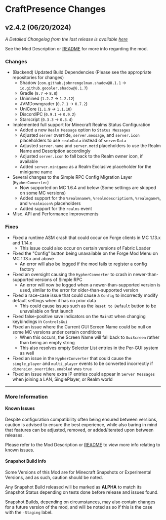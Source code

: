 # CraftPresence Changes

## v2.4.2 (06/20/2024)

_A Detailed Changelog from the last release is
available [here](https://gitlab.com/CDAGaming/CraftPresence/-/compare/release%2Fv2.4.0...release%2Fv2.4.2)_

See the Mod Description or [README](https://gitlab.com/CDAGaming/CraftPresence) for more info regarding the mod.

### Changes

* (Backend) Updated Build Dependencies (Please see the appropriate repositories for changes)
    * Shadow (`com.github.johnrengelman.shadow@8.1.1` -> `io.github.goooler.shadow@8.1.7`)
    * Gradle (`8.7` -> `8.8`)
    * Unimined (`1.2.7` -> `1.2.12`)
    * JVMDowngrader (`0.7.1` -> `0.7.2`)
    * UniCore (`1.1.9` -> `1.1.10`)
    * DiscordIPC (`0.9.1` -> `0.9.2`)
    * Starscript (`0.3.3` -> `0.3.4`)
* Implemented full support for Minecraft Realms Status Configuration
    * Added a new `Realm Message` option to `Status Messages`
    * Adjusted `server` override, `server.message`, and `server.icon` placeholders to use `realmData` instead
      of `serverData`
    * Adjusted `server.name` and `server.motd` placeholders to use the Realm Name and Description accordingly
    * Adjusted `server.icon` to fall back to the Realm owner icon, if available
    * Added `server.minigame` as a Realm Exclusive placeholder for the minigame name
* Several changes to the Simple RPC Config Migration Layer (`HypherConverter`)
    * Now supported on MC 1.6.4 and below (Some settings are skipped on some MC versions)
    * Added support for the `%realmname%`, `%realmdescription%`, `%realmgame%`, and `%realmicon%` placeholders
    * Added support for the `realms` event
* Misc. API and Performance Improvements

### Fixes

* Fixed a runtime ASM crash that could occur on Forge clients in MC 1.13.x and 1.14.x
    * This issue could also occur on certain versions of Fabric Loader
* Fixed the "Config" button being unavailable on the Forge Mod Menu on MC 1.13.x and above
    * An error will also be logged if the mod fails to register a config factory
* Fixed an oversight causing the `HypherConverter` to crash in newer-than-supported versions of Simple RPC
    * An error will now be logged when a newer-than-supported version is used, similar to the error for
      older-than-supported version
* Fixed a race-case issue that could cause a `Config` to incorrectly modify default settings when it has no prior data
    * This could cause issues such as the `Reset to Default` button to be unavailable on first launch
* Fixed false-positive save indicators on the `MainUI` when changing keybindings in `ControlsGui`
* Fixed an issue where the Current GUI Screen Name could be null on some MC versions under certain conditions
    * When this occurs, the Screen Name will fall back to `GuiScreen` rather than being an empty string
    * This also resolves empty Selector List entries in the Per-GUI system as well
* Fixed an issue in the `HypherConverter` that could cause the `single_player` and `multi_player` events to be converted
  incorrectly if `dimension_overrides.enabled` was `true`
* Fixed an issue where extra IP entries could appear in `Server Messages` when joining a LAN, SinglePlayer, or Realm
  world

___

### More Information

#### Known Issues

Despite configuration compatibility often being ensured between versions,
caution is advised to ensure the best experience, while also baring in mind that features can be adjusted, removed, or
added/iterated upon between releases.

Please refer to the Mod Description or [README](https://gitlab.com/CDAGaming/CraftPresence) to view more info relating
to known issues.

#### Snapshot Build Info

Some Versions of this Mod are for Minecraft Snapshots or Experimental Versions, and as such, caution should be noted.

Any Snapshot Build released will be marked as **ALPHA** to match its Snapshot Status depending on tests done before
release
and issues found.

Snapshot Builds, depending on circumstances, may also contain changes for a future version of the mod, and will be noted
as so if this is the case with the `-Staging` label.
